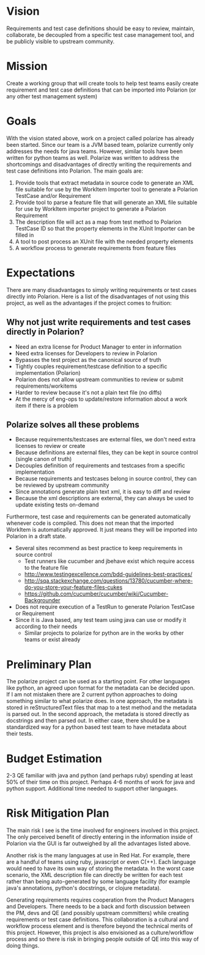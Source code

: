 # Vision

Requirements and test case definitions should be easy to review, maintain, collaborate, be decoupled from a specific 
test case management tool, and be publicly visible to upstream community.

# Mission

Create a working group that will create tools to help test teams easily create requirement and test case definitions
that can be imported into Polarion (or any other test management system)

# Goals

With the vision stated above, work on a project called polarize has already been started.  Since our team is a JVM based
team, polarize currently only addresses the needs for java teams.  However, similar tools have been written for python
teams as well.  Polarize was written to address the shortcomings and disadvantages of directly writing the requirements
and test case definitions into Polarion.  The main goals are:

1. Provide tools that extract metadata in source code to generate an XML file suitable for use by the WorkItem Importer
   tool to generate a Polarion TestCase and/or Requirement
2. Provide tool to parse a feature file that will generate an XML file suitable for use by WorkItem importer project
   to generate a Polarion Requirement
3. The description file will act as a map from test method to Polarion TestCase ID so that the property elements in the
   XUnit Importer can be filled in
4. A tool to post process an XUnit file with the needed property elements
5. A workflow process to generate requirements from feature files


# Expectations

There are many disadvantages to simply writing requirements or test cases directly into Polarion.  Here is a list of
the disadvantages of not using this project, as well as the advantages if the project comes to fruition:

## Why not just write requirements and test cases directly in Polarion?

- Need an extra license for Product Manager to enter in information
- Need extra licenses for Developers to review in Polarion
- Bypasses the test project as the canonical source of truth
- Tightly couples requirement/testcase definition to a specific implementation (Polarion)
- Polarion does not allow upstream communities to review or submit requirements/workitems
- Harder to review because it's not a plain text file (no diffs)
- At the mercy of eng-ops to update/restore information about a work item if there is a problem

## Polarize solves all these problems

- Because requirements/testcases are external files, we don't need extra licenses to review or create
- Because definitions are external files, they can be kept in source control (single canon of truth)
- Decouples definition of requirements and testcases from a specific implementation
- Because requirements and testcases belong in source control, they can be reviewed by upstream community
- Since annotations generate plain text xml, it is easy to diff and review
- Because the xml descriptions are external, they can always be used to update existing tests on-demand

Furthermore, test case and requirements can be generated automatically whenever code is compiled.  This does not mean
that the imported WorkItem is automatically approved.  It just means they will be imported into Polarion in a draft
state.

- Several sites recommend as best practice to keep requirements in source control
  - Test runners like cucumber and jbehave exist which require access to the feature file
  - http://www.testingexcellence.com/bdd-guidelines-best-practices/
  - http://sqa.stackexchange.com/questions/13780/cucumber-where-do-you-store-your-feature-files-cukes
  - https://github.com/cucumber/cucumber/wiki/Cucumber-Backgrounder
- Does not require execution of a TestRun to generate Polarion TestCase or Requirement
- Since it is Java based, any test team using java can use or modify it according to their needs
  - Similar projects to polarize for python are in the works by other teams or exist already


# Preliminary Plan

The polarize project can be used as a starting point.  For other languages like python, an agreed upon format for the
metadata can be decided upon.  If I am not mistaken there are 2 current python approaches to doing something similar to 
what polarize does.  In one approach, the metadata is stored in reStructuredText files that map to a test method and the
metadata is parsed out.  In the second approach, the metadata is stored directly as docstrings and then parsed out.  In
either case, there should be a standardized way for a python based test team to have metadata about their tests.

# Budget Estimation

2-3 QE familiar with java and python (and perhaps ruby) spending at least 50% of their time on this project.  Perhaps
4-6 months of work for java and python support.  Additional time needed to support other languages.

# Risk Mitigation Plan

The main risk I see is the time involved for engineers involved in this project.  The only perceived benefit of directly
entering in the information inside of Polarion via the GUI is far outweighed by all the advantages listed above.

Another risk is the many languages at use in Red Hat.  For example, there are a handful of teams using ruby, javascript
or even C(++).  Each language would need to have its own way of storing the metadata.  In the worst case scenario, the
XML description file can directly be written for each test rather than being auto-generated by some language facility
(for example java's annotations, python's docstrings, or clojure metadata).  

Generating requirements requires cooperation from the Product Managers and Developers.  There needs to be a back and 
forth discussion between the PM, devs and QE (and possibly upstream committers) while creating requirements or test case
definitions.  This collaboration is a cultural and workflow process element and is therefore beyond the technical merits
of this project.  However, this project is also envisioned as a culture/workflow process and so there is risk in
bringing people outside of QE into this way of doing things.